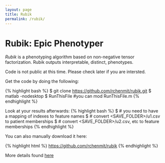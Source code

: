 ```yaml
---
layout: page
title: Rubik
permalink: /rubik/
---
```


# Rubik: Epic Phenotyper

*Rubik* is a phenotyping algorithm based on non-negative tensor factorization. Rubik outputs interpretable, distinct, phenotypes.


Code is not public at this time. Please check later if you are intersted.

Get the code by doing the following:

{% highlight bash %}
 $ git clone https://github.com/rchenmit/rubik.git
 $ matlab -nodesktop
 $ RunThisFile #you can mod RunThisFile.m
{% endhighlight %}

Look at your results afterwards:
{% highlight bash %}
 $ # you need to have a mapping of indexes to feature names
 $ # convert <SAVE_FOLDER>/u1.csv to patient memberships
 $ # convert <SAVE_FOLDER>/u2.csv, etc to feature memberships
{% endhighlight %}



You can also manually download it here:

{% highlight html %}
   https://github.com/rchenmit/rubik
{% endhighlight %}


More details found [here](/rubik/)

